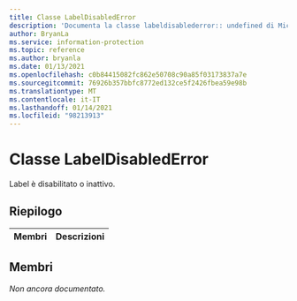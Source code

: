 ```yaml
---
title: Classe LabelDisabledError
description: 'Documenta la classe labeldisablederror:: undefined di Microsoft Information Protection (MIP) SDK.'
author: BryanLa
ms.service: information-protection
ms.topic: reference
ms.author: bryanla
ms.date: 01/13/2021
ms.openlocfilehash: c0b84415082fc862e50708c90a85f03173837a7e
ms.sourcegitcommit: 76926b357bbfc8772ed132ce5f2426fbea59e98b
ms.translationtype: MT
ms.contentlocale: it-IT
ms.lasthandoff: 01/14/2021
ms.locfileid: "98213913"
---
```

# <a name="class-labeldisablederror"></a>Classe LabelDisabledError 
Label è disabilitato o inattivo.
  
## <a name="summary"></a>Riepilogo
 Membri                        | Descrizioni                                
--------------------------------|---------------------------------------------
  
## <a name="members"></a>Membri
_Non ancora documentato._
